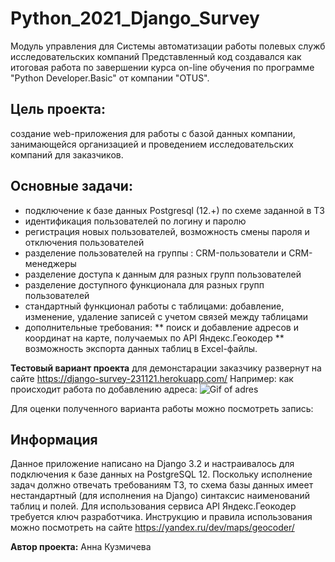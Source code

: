 # Python_2021_Django_Survey
Модуль управления для Системы автоматизации работы полевых служб исследовательских компаний
Представленный код создавался как итоговая работа по завершении курса on-line обучения по программе "Python Developer.Basic" от компании "OTUS".

## Цель проекта:  
создание web-приложения для работы с базой данных компании, занимающейся организацией и проведением исследовательских компаний для заказчиков.

## Основные задачи:
* подключение к базе данных Postgresql (12.+) по схеме заданной в ТЗ
* идентификация пользователей по логину и паролю
* регистрация новых пользователей, возможность смены пароля и отключения пользователей
* разделение пользователей на группы : CRM-пользователи и CRM-менеджеры
* разделение доступа к данным для разных групп пользователей 
* разделение доступного функционала для разных групп пользователей
* стандартный функционал работы с таблицами: добавление, изменение, удаление записей с учетом связей между таблицами
* дополнительные требования: 
** поиск и добавление адресов и координат на карте, получаемых по API Яндекс.Геокодер
** возможность экспорта данных таблиц в Excel-файлы.

**Тестовый вариант проекта** для демонстарации заказчику развернут на сайте <https://django-survey-231121.herokuapp.com/>
Например: как происходит работа по добавлению адреса:
![Gif of adres](https://github.com/Akuzmicheva2021python/Python_2021_Django_Survey/row/doc/survey_address_maket.gif)

Для оценки полученного варианта работы можно посмотреть запись:
## Информация
Данное приложение написано на Django 3.2 и настраивалось для подключения к базе данных на PostgreSQL 12.
Поскольку исполнение задач должно отвечать требованиям ТЗ, то схема базы данных имеет нестандартный (для 
исполнения на Django) синтаксис наименований таблиц и полей.
Для использования сервиса API Яндекс.Геокодер требуется ключ разработчика. 
Инструкцию и правила использования можно посмотреть на сайте <https://yandex.ru/dev/maps/geocoder/>

**Автор проекта:** Анна Кузмичева
